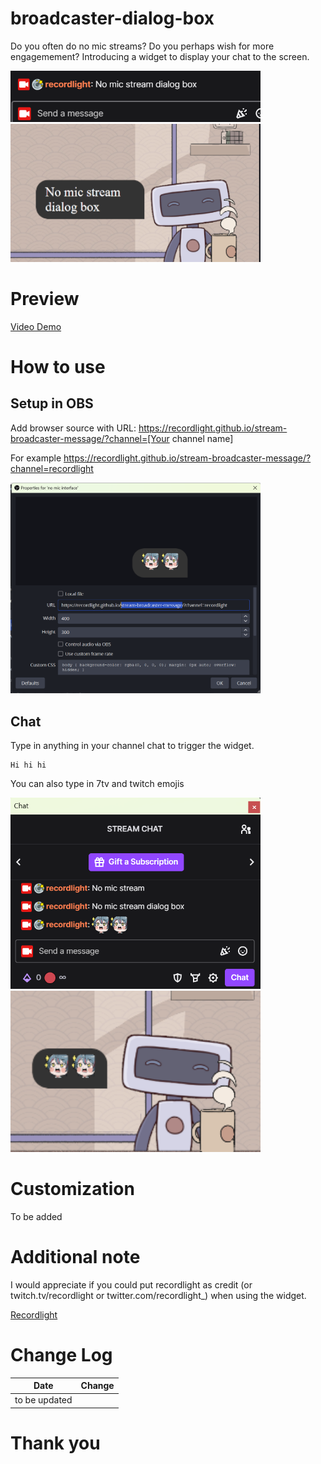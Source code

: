 # broadcaster-dialog-box
Do you often do no mic streams? Do you perhaps wish for more engagemement? Introducing a widget to display your chat to the screen.


<img src="./documentation/image/example-chat.png" width="400">
<img src="./documentation/image/example.png" width="400">


# Preview
<a href="https://www.youtube.com/watch?v=0lctgYdmSwY&feature=youtu.be" alt="video demo">Video Demo</a>

# How to use
## Setup in OBS
Add browser source with URL: 
https://recordlight.github.io/stream-broadcaster-message/?channel=[Your channel name]

For example https://recordlight.github.io/stream-broadcaster-message/?channel=recordlight

<img src="./documentation/image/howto.png" width="400">

## Chat
Type in anything in your channel chat to trigger the widget.
```
Hi hi hi
```

You can also type in 7tv and twitch emojis

<img src="./documentation/image/example2-chat.png" width="400">
<img src="./documentation/image/example2.png" width="400">




# Customization
To be added

# Additional note
I would appreciate if you could put recordlight as credit (or twitch.tv/recordlight or twitter.com/recordlight_) when using the widget.

<a href="https://twitch.tv/recordlight" alt="my twitch channel">Recordlight</a>

# Change Log
| Date  | Change |
| ------------- | ------------- |
| to be updated  |  |

# Thank you